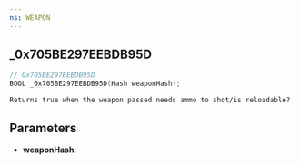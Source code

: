 ```yaml
---
ns: WEAPON
---
```

## _0x705BE297EEBDB95D

```c
// 0x705BE297EEBDB95D
BOOL _0x705BE297EEBDB95D(Hash weaponHash);
```

```
Returns true when the weapon passed needs ammo to shot/is reloadable?
```

## Parameters
* **weaponHash**:

